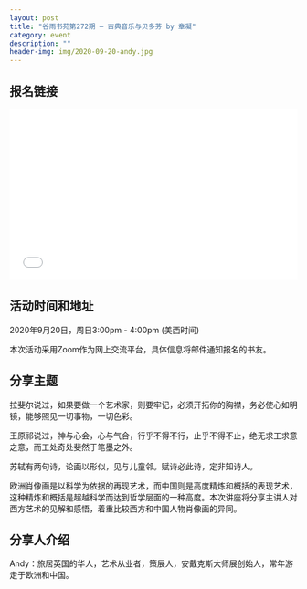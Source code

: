 ```yaml
---
layout: post
title: "谷雨书苑第272期 — 古典音乐与贝多芬 by 章凝"
category: event
description: ""
header-img: img/2020-09-20-andy.jpg
---
```


## 报名链接
<div style="width:100%; text-align:left;" ><iframe src="//eventbrite.com/tickets-external?eid=120949295599&ref=etckt" frameborder="0" height="300" width="100%" vspace="0" hspace="0" marginheight="5" marginwidth="5" scrolling="auto" allowtransparency="true"></iframe></div>

## 活动时间和地址
2020年9月20日，周日3:00pm - 4:00pm (美西时间)

本次活动采用Zoom作为网上交流平台，具体信息将邮件通知报名的书友。

## 分享主题
拉斐尔说过，如果要做一个艺术家，则要牢记，必须开拓你的胸襟，务必使心如明镜，能够照见一切事物，一切色彩。

王原祁说过，神与心会，心与气合，行乎不得不行，止乎不得不止，绝无求工求意之意，而工处奇处斐然于笔墨之外。

苏轼有两句诗，论画以形似，见与儿童邻。赋诗必此诗，定非知诗人。

欧洲肖像画是以科学为依据的再现艺术，而中国则是高度精炼和概括的表现艺术，这种精炼和概括是超越科学而达到哲学层面的一种高度。本次讲座将分享主讲人对西方艺术的见解和感悟，着重比较西方和中国人物肖像画的异同。



## 分享人介绍
Andy：旅居英国的华人，艺术从业者，策展人，安戴克斯大师展创始人，常年游走于欧洲和中国。
